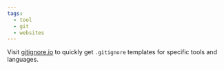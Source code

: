 ```yaml
---
tags:
  - tool
  - git
  - websites
---
```


Visit [gitignore.io](gitignore.io) to quickly get `.gitignore` templates for specific tools and languages.
